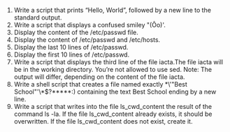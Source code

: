1) Write a script that prints “Hello, World”, followed by a new line to the standard output.
2) Write a script that displays a confused smiley "(Ôo)'.
3) Display the content of the /etc/passwd file.
4) Display the content of /etc/passwd and /etc/hosts.
5) Display the last 10 lines of /etc/passwd.
6) Display the first 10 lines of /etc/passwd.
7) Write a script that displays the third line of the file iacta.The file iacta will be in the working directory. You’re not allowed to use sed.
Note: The output will differ, depending on the content of the file iacta.
8) Write a shell script that creates a file named exactly \*\\'"Best School"\'\\*$\?\*\*\*\*\*:) containing the text Best School ending by a new line.
9) Write a script that writes into the file ls_cwd_content the result of the command ls -la. If the file ls_cwd_content already exists, it should be overwritten. If the file ls_cwd_content does not exist, create it.
